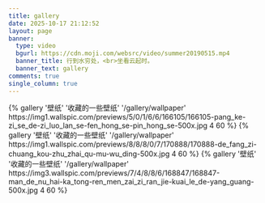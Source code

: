 ```yaml
---
title: gallery
date: 2025-10-17 21:12:52
layout: page
banner:
  type: video
  bgurl: https://cdn.moji.com/websrc/video/summer20190515.mp4
  banner_title: 行到水穷处，<br>坐看云起时。
  banner_text: gallery
comments: true
single_column: true
---
```


<div class="row">
{% gallery '壁纸' '收藏的一些壁纸' '/gallery/wallpaper' https://img1.wallspic.com/previews/5/0/1/6/6/166105/166105-pang_ke-zi_se_de-zi_luo_lan_se-fen_hong_se-pin_hong_se-500x.jpg 4 60 %}
{% gallery '壁纸' '收藏的一些壁纸' '/gallery/wallpaper' https://img1.wallspic.com/previews/8/8/8/0/7/170888/170888-de_fang_zi-chuang_kou-zhu_zhai_qu-mu-wu_ding-500x.jpg 4 60 %}
{% gallery '壁纸' '收藏的一些壁纸' '/gallery/wallpaper' https://img3.wallspic.com/previews/7/4/8/8/6/168847/168847-man_de_nu_hai-ka_tong-ren_men_zai_zi_ran_jie-kuai_le_de-yang_guang-500x.jpg 4 60 %}
</div>


<script src="https://cdn.jsdelivr.net/npm/twikoo@1.6.38/dist/twikoo.all.min.js"></script>
<script>twikoo.init({el: '#twikoo',envId: 'https://comment.jinhongcai.work'})</script>


